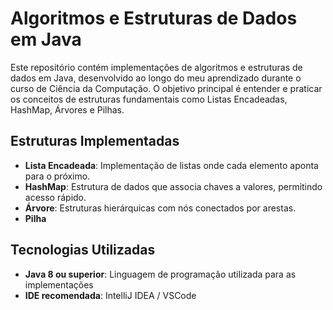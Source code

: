 # Algoritmos e Estruturas de Dados em Java

Este repositório contém implementações de algoritmos e estruturas de dados em Java, desenvolvido ao longo do meu aprendizado durante o curso de Ciência da Computação.
O objetivo principal é entender e praticar os conceitos de estruturas fundamentais como Listas Encadeadas, HashMap, Árvores e Pilhas.

## Estruturas Implementadas

- **Lista Encadeada**: Implementação de listas onde cada elemento aponta para o próximo.
- **HashMap**: Estrutura de dados que associa chaves a valores, permitindo acesso rápido.
- **Árvore**: Estruturas hierárquicas com nós conectados por arestas.
- **Pilha**

## Tecnologias Utilizadas

- **Java 8 ou superior**: Linguagem de programação utilizada para as implementações
- **IDE recomendada**: IntelliJ IDEA / VSCode
